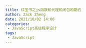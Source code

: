 ```yaml
---
title: 红宝书之js函数和代理和闭包和期约
author: Zack Zheng
date: 2021/10/02 14:00
categories:
 - JavaScript高级程序设计
tags:
 - JavaScript
---
```



<simple-img src="红宝书之js函数和代理和闭包和期约.png"/>
